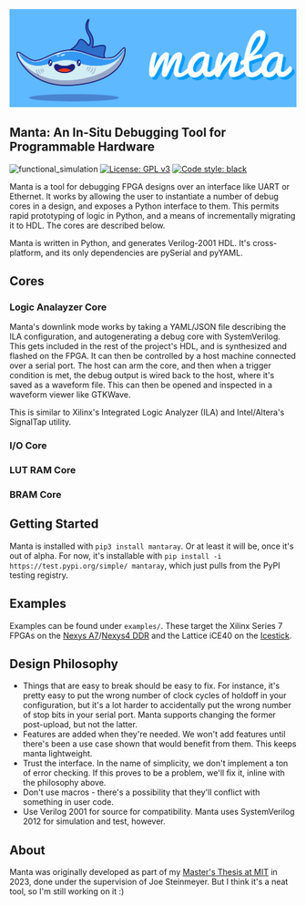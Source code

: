 ![](doc/assets/manta.png)

## Manta: An In-Situ Debugging Tool for Programmable Hardware
![functional_simulation](https://github.com/fischermoseley/manta/actions/workflows/functional_simulation.yml/badge.svg)
[![License: GPL v3](https://img.shields.io/badge/License-GPLv3-blue.svg)](https://www.gnu.org/licenses/gpl-3.0)
[![Code style: black](https://img.shields.io/badge/code%20style-black-000000.svg)](https://github.com/psf/black)

Manta is a tool for debugging FPGA designs over an interface like UART or Ethernet. It works by allowing the user to instantiate a number of debug cores in a design, and exposes a Python interface to them. This permits rapid prototyping of logic in Python, and a means of incrementally migrating it to HDL. The cores are described below.

Manta is written in Python, and generates Verilog-2001 HDL. It's cross-platform, and its only dependencies are pySerial and pyYAML.

## Cores

### Logic Analayzer Core
Manta's downlink mode works by taking a YAML/JSON file describing the ILA configuration, and autogenerating a debug core with SystemVerilog. This gets included in the rest of the project's HDL, and is synthesized and flashed on the FPGA. It can then be controlled by a host machine connected over a serial port. The host can arm the core, and then when a trigger condition is met, the debug output is wired back to the host, where it's saved as a waveform file. This can then be opened and inspected in a waveform viewer like GTKWave.

This is similar to Xilinx's Integrated Logic Analyzer (ILA) and Intel/Altera's SignalTap utility.

### I/O Core

### LUT RAM Core

### BRAM Core


## Getting Started
Manta is installed with `pip3 install mantaray`. Or at least it will be, once it's out of alpha. For now, it's installable with `pip install -i https://test.pypi.org/simple/ mantaray`, which just pulls from the PyPI testing registry.

## Examples
Examples can be found under `examples/`. These target the Xilinx Series 7 FPGAs on the [Nexys A7](https://digilent.com/reference/programmable-logic/nexys-a7/start)/[Nexys4 DDR](https://digilent.com/reference/programmable-logic/nexys-4-ddr/start) and the Lattice iCE40 on the [Icestick](https://www.latticesemi.com/icestick).

## Design Philosophy
- Things that are easy to break should be easy to fix. For instance, it's pretty easy to put the wrong number of clock cycles of holdoff in your configuration, but it's a lot harder to accidentally put the wrong number of stop bits in your serial port. Manta supports changing the former post-upload, but not the latter.
- Features are added when they're needed. We won't add features until there's been a use case shown that would benefit from them. This keeps manta lightweight.
- Trust the interface. In the name of simplicity, we don't implement a ton of error checking. If this proves to be a problem, we'll fix it, inline with the philosophy above.
- Don't use macros - there's a possibility that they'll conflict with something in user code.
- Use Verilog 2001 for source for compatibility. Manta uses SystemVerilog 2012 for simulation and test, however.

## About
Manta was originally developed as part of my [Master's Thesis at MIT](dspace.mit.edu) in 2023, done under the supervision of Joe Steinmeyer. But I think it's a neat tool, so I'm still working on it :)